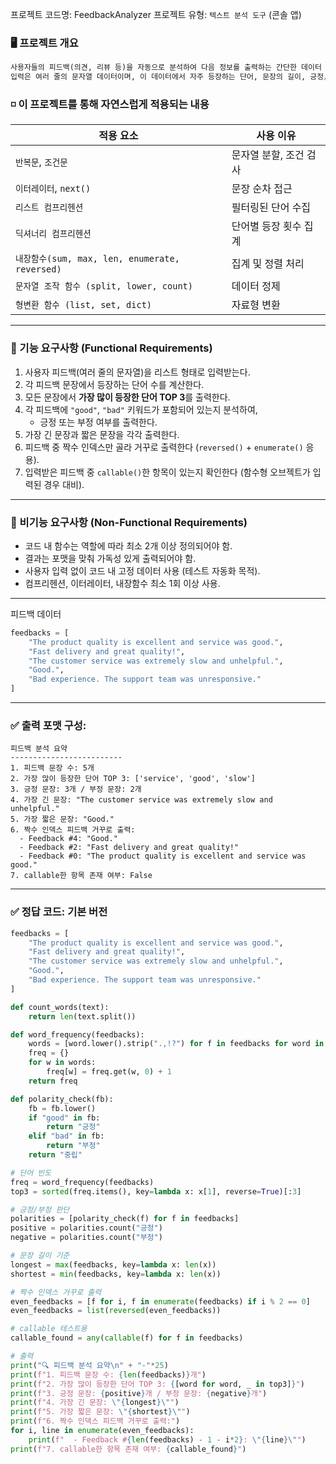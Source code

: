 프로젝트 코드명: FeedbackAnalyzer
프로젝트 유형: `텍스트 분석 도구` (콘솔 앱)

### 🖥️ 프로젝트 개요
```python
사용자들의 피드백(의견, 리뷰 등)을 자동으로 분석하여 다음 정보를 출력하는 간단한 데이터 처리 시스템을 구축한다.  
입력은 여러 줄의 문자열 데이터이며, 이 데이터에서 자주 등장하는 단어, 문장의 길이, 긍정/부정 키워드 포함 여부 등을 집계한다.
```

### ◽ **이 프로젝트를 통해 자연스럽게 적용되는 내용**
| 적용 요소                                      | 사용 이유         |
| ------------------------------------------ | ------------- |
| `반복문`, `조건문`                               | 문자열 분할, 조건 검사 |
| `이터레이터`, `next()`                          | 문장 순차 접근      |
| `리스트 컴프리헨션`                                | 필터링된 단어 수집    |
| `딕셔너리 컴프리헨션`                               | 단어별 등장 횟수 집계  |
| `내장함수(sum, max, len, enumerate, reversed)` | 집계 및 정렬 처리    |
| `문자열 조작 함수 (split, lower, count)`          | 데이터 정제        |
| `형변환 함수 (list, set, dict)`                 | 자료형 변환        |

---

### 📄 기능 요구사항 (Functional Requirements)
1. 사용자 피드백(여러 줄의 문자열)을 리스트 형태로 입력받는다.
2. 각 피드백 문장에서 등장하는 단어 수를 계산한다.
3. 모든 문장에서 **가장 많이 등장한 단어 TOP 3**를 출력한다.
4. 각 피드백에 `"good"`, `"bad"` 키워드가 포함되어 있는지 분석하여,
    - 긍정 또는 부정 여부를 출력한다.
5. 가장 긴 문장과 짧은 문장을 각각 출력한다.
6. 피드백 중 짝수 인덱스만 골라 거꾸로 출력한다 (`reversed()` + `enumerate()` 응용).
7. 입력받은 피드백 중 `callable()`한 항목이 있는지 확인한다 (함수형 오브젝트가 입력된 경우 대비).

---
### 📄 비기능 요구사항 (Non-Functional Requirements)
- 코드 내 함수는 역할에 따라 최소 2개 이상 정의되어야 함.
- 결과는 포맷을 맞춰 가독성 있게 출력되어야 함.
- 사용자 입력 없이 코드 내 고정 데이터 사용 (테스트 자동화 목적).
- 컴프리헨션, 이터레이터, 내장함수 최소 1회 이상 사용.
---
피드백 데이터
```python
feedbacks = [
    "The product quality is excellent and service was good.",
    "Fast delivery and great quality!",
    "The customer service was extremely slow and unhelpful.",
    "Good.",
    "Bad experience. The support team was unresponsive."
]
```
---
### ✅ 출력 포맷 구성:
```
피드백 분석 요약
-------------------------
1. 피드백 문장 수: 5개
2. 가장 많이 등장한 단어 TOP 3: ['service', 'good', 'slow']
3. 긍정 문장: 3개 / 부정 문장: 2개
4. 가장 긴 문장: "The customer service was extremely slow and unhelpful."
5. 가장 짧은 문장: "Good."
6. 짝수 인덱스 피드백 거꾸로 출력:
  - Feedback #4: "Good."
  - Feedback #2: "Fast delivery and great quality!"
  - Feedback #0: "The product quality is excellent and service was good."
7. callable한 항목 존재 여부: False
```

---
### ✅ 정답 코드: 기본 버전
```python
feedbacks = [
    "The product quality is excellent and service was good.",
    "Fast delivery and great quality!",
    "The customer service was extremely slow and unhelpful.",
    "Good.",
    "Bad experience. The support team was unresponsive."
]

def count_words(text):
    return len(text.split())

def word_frequency(feedbacks):
    words = [word.lower().strip(".,!?") for f in feedbacks for word in f.split()]
    freq = {}
    for w in words:
        freq[w] = freq.get(w, 0) + 1
    return freq

def polarity_check(fb):
    fb = fb.lower()
    if "good" in fb:
        return "긍정"
    elif "bad" in fb:
        return "부정"
    return "중립"

# 단어 빈도
freq = word_frequency(feedbacks)
top3 = sorted(freq.items(), key=lambda x: x[1], reverse=True)[:3]

# 긍정/부정 판단
polarities = [polarity_check(f) for f in feedbacks]
positive = polarities.count("긍정")
negative = polarities.count("부정")

# 문장 길이 기준
longest = max(feedbacks, key=lambda x: len(x))
shortest = min(feedbacks, key=lambda x: len(x))

# 짝수 인덱스 거꾸로 출력
even_feedbacks = [f for i, f in enumerate(feedbacks) if i % 2 == 0]
even_feedbacks = list(reversed(even_feedbacks))

# callable 테스트용
callable_found = any(callable(f) for f in feedbacks)

# 출력
print("🔍 피드백 분석 요약\n" + "-"*25)
print(f"1. 피드백 문장 수: {len(feedbacks)}개")
print(f"2. 가장 많이 등장한 단어 TOP 3: {[word for word, _ in top3]}")
print(f"3. 긍정 문장: {positive}개 / 부정 문장: {negative}개")
print(f"4. 가장 긴 문장: \"{longest}\"")
print(f"5. 가장 짧은 문장: \"{shortest}\"")
print(f"6. 짝수 인덱스 피드백 거꾸로 출력:")
for i, line in enumerate(even_feedbacks):
    print(f"  - Feedback #{len(feedbacks) - 1 - i*2}: \"{line}\"")
print(f"7. callable한 항목 존재 여부: {callable_found}")
```

